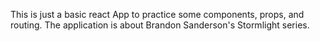 This is just a basic react App to practice some components, props, and routing. The application is about Brandon Sanderson's Stormlight series. 

